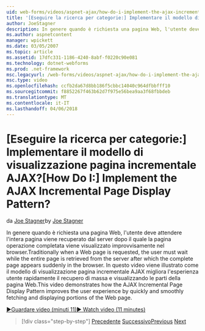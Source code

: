 ```yaml
---
uid: web-forms/videos/aspnet-ajax/how-do-i-implement-the-ajax-incremental-page-display-pattern
title: '[Eseguire la ricerca per categorie:] Implementare il modello di visualizzazione pagina incrementale AJAX? | Microsoft Docs'
author: JoeStagner
description: In genere quando è richiesta una pagina Web, l'utente deve attendere l'intera pagina viene recuperato dal server dopo il quale la pagina operazione completata viene visualizzato sudde...
ms.author: aspnetcontent
manager: wpickett
ms.date: 03/05/2007
ms.topic: article
ms.assetid: 17dfc331-1186-4240-8abf-f0220c90e081
ms.technology: dotnet-webforms
ms.prod: .net-framework
msc.legacyurl: /web-forms/videos/aspnet-ajax/how-do-i-implement-the-ajax-incremental-page-display-pattern
msc.type: video
ms.openlocfilehash: ccfb2da67d8bb186f5cbbc14040c964dfbbfff10
ms.sourcegitcommit: f8852267f463b62d7f975e56bea9aa3f68fbbdeb
ms.translationtype: MT
ms.contentlocale: it-IT
ms.lasthandoff: 04/06/2018
---
```

<a name="how-do-i-implement-the-ajax-incremental-page-display-pattern"></a><span data-ttu-id="5a651-104">[Eseguire la ricerca per categorie:] Implementare il modello di visualizzazione pagina incrementale AJAX?</span><span class="sxs-lookup"><span data-stu-id="5a651-104">[How Do I:] Implement the AJAX Incremental Page Display Pattern?</span></span>
====================
<span data-ttu-id="5a651-105">da [Joe Stagner](https://github.com/JoeStagner)</span><span class="sxs-lookup"><span data-stu-id="5a651-105">by [Joe Stagner](https://github.com/JoeStagner)</span></span>

<span data-ttu-id="5a651-106">In genere quando è richiesta una pagina Web, l'utente deve attendere l'intera pagina viene recuperato dal server dopo il quale la pagina operazione completata viene visualizzato improvvisamente nel browser.</span><span class="sxs-lookup"><span data-stu-id="5a651-106">Traditionally when a Web page is requested, the user must wait while the entire page is retrieved from the server after which the complete page appears suddenly in the browser.</span></span> <span data-ttu-id="5a651-107">In questo video viene illustrato come il modello di visualizzazione pagina incrementale AJAX migliora l'esperienza utente rapidamente il recupero di massa e visualizzando le parti della pagina Web.</span><span class="sxs-lookup"><span data-stu-id="5a651-107">This video demonstrates how the AJAX Incremental Page Display Pattern improves the user experience by quickly and smoothly fetching and displaying portions of the Web page.</span></span>

[<span data-ttu-id="5a651-108">&#9654;Guardare video (minuti 11)</span><span class="sxs-lookup"><span data-stu-id="5a651-108">&#9654; Watch video (11 minutes)</span></span>](https://channel9.msdn.com/Blogs/ASP-NET-Site-Videos/how-do-i-implement-the-ajax-incremental-page-display-pattern)

> [!div class="step-by-step"]
> <span data-ttu-id="5a651-109">[Precedente](how-do-i-implement-the-ajax-paging-pattern.md)
> [Successivo](how-do-i-implement-the-incremental-page-display-pattern-using-http-get-and-post.md)</span><span class="sxs-lookup"><span data-stu-id="5a651-109">[Previous](how-do-i-implement-the-ajax-paging-pattern.md)
[Next](how-do-i-implement-the-incremental-page-display-pattern-using-http-get-and-post.md)</span></span>

